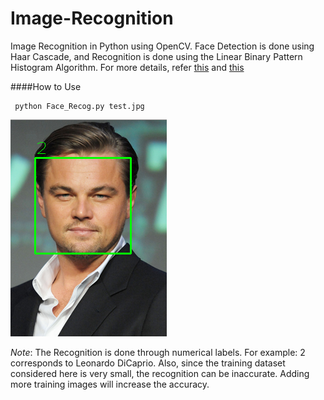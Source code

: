 # Image-Recognition
Image Recognition in Python using OpenCV. 
Face Detection is done using Haar Cascade, and Recognition is done using the Linear Binary Pattern Histogram Algorithm.
For more details, refer [this](http://docs.opencv.org/trunk/d7/d8b/tutorial_py_face_detection.html) and [this](http://docs.opencv.org/2.4/modules/contrib/doc/facerec/facerec_tutorial.html)

####How to Use

    
     python Face_Recog.py test.jpg

![](/screenshot.png?raw=true)

*Note*: The Recognition is done through numerical labels. For example: 2 corresponds to Leonardo DiCaprio. 
Also, since the training dataset considered here is very small, the recognition can be inaccurate. Adding more training images will increase the accuracy.


